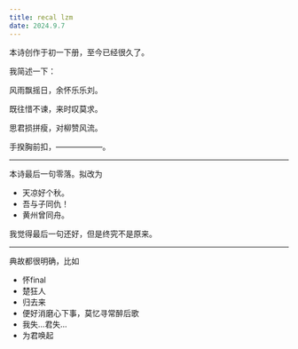 ```yaml
---
title: recal lzm
date: 2024.9.7
---
```


本诗创作于初一下册，至今已经很久了。

我简述一下：

风雨飘摇日，余怀乐乐刘。

既往惜不谏，来时叹莫求。

思君损拼瘦，对柳赞风流。

手揆胸前扣，——————。

---

本诗最后一句零落。拟改为

- 天凉好个秋。
- 吾与子同仇！
- 黄州曾同舟。

我觉得最后一句还好，但是终究不是原来。

---

典故都很明确，比如

- 怀final
- 楚狂人
- 归去来
- 便好消磨心下事，莫忆寻常醉后歌
- 我失...君失...
- 为君唤起
<!--stackedit_data:
eyJoaXN0b3J5IjpbMTA3NjIzOTY0NywzMDM4NzgzNjFdfQ==
-->